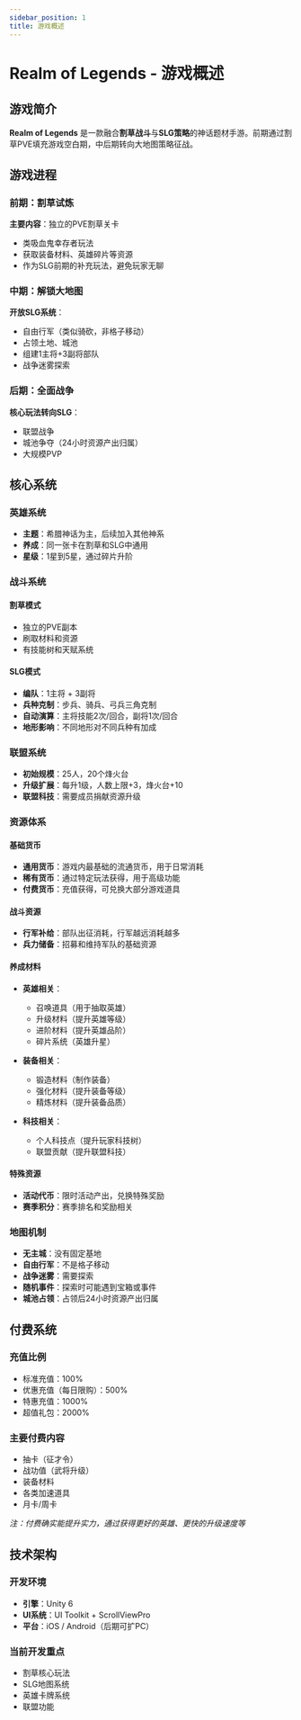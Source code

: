 ```yaml
---
sidebar_position: 1
title: 游戏概述
---
```


# Realm of Legends - 游戏概述

## 游戏简介

**Realm of Legends** 是一款融合**割草战斗**与**SLG策略**的神话题材手游。前期通过割草PVE填充游戏空白期，中后期转向大地图策略征战。

## 游戏进程

### 前期：割草试炼
**主要内容**：独立的PVE割草关卡
- 类吸血鬼幸存者玩法
- 获取装备材料、英雄碎片等资源
- 作为SLG前期的补充玩法，避免玩家无聊

### 中期：解锁大地图
**开放SLG系统**：
- 自由行军（类似骑砍，非格子移动）
- 占领土地、城池
- 组建1主将+3副将部队
- 战争迷雾探索

### 后期：全面战争
**核心玩法转向SLG**：
- 联盟战争
- 城池争夺（24小时资源产出归属）
- 大规模PVP

## 核心系统

### 英雄系统
- **主题**：希腊神话为主，后续加入其他神系
- **养成**：同一张卡在割草和SLG中通用
- **星级**：1星到5星，通过碎片升阶

### 战斗系统

#### 割草模式
- 独立的PVE副本
- 刷取材料和资源
- 有技能树和天赋系统

#### SLG模式
- **编队**：1主将 + 3副将
- **兵种克制**：步兵、骑兵、弓兵三角克制
- **自动演算**：主将技能2次/回合，副将1次/回合
- **地形影响**：不同地形对不同兵种有加成

### 联盟系统
- **初始规模**：25人，20个烽火台
- **升级扩展**：每升1级，人数上限+3，烽火台+10
- **联盟科技**：需要成员捐献资源升级

### 资源体系

#### 基础货币
- **通用货币**：游戏内最基础的流通货币，用于日常消耗
- **稀有货币**：通过特定玩法获得，用于高级功能
- **付费货币**：充值获得，可兑换大部分游戏道具

#### 战斗资源
- **行军补给**：部队出征消耗，行军越远消耗越多
- **兵力储备**：招募和维持军队的基础资源

#### 养成材料
- **英雄相关**：
  - 召唤道具（用于抽取英雄）
  - 升级材料（提升英雄等级）
  - 进阶材料（提升英雄品阶）
  - 碎片系统（英雄升星）

- **装备相关**：
  - 锻造材料（制作装备）
  - 强化材料（提升装备等级）
  - 精炼材料（提升装备品质）

- **科技相关**：
  - 个人科技点（提升玩家科技树）
  - 联盟贡献（提升联盟科技）

#### 特殊资源
- **活动代币**：限时活动产出，兑换特殊奖励
- **赛季积分**：赛季排名和奖励相关

### 地图机制
- **无主城**：没有固定基地
- **自由行军**：不是格子移动
- **战争迷雾**：需要探索
- **随机事件**：探索时可能遇到宝箱或事件
- **城池占领**：占领后24小时资源产出归属

## 付费系统

### 充值比例
- 标准充值：100%
- 优惠充值（每日限购）：500%
- 特惠充值：1000%
- 超值礼包：2000%

### 主要付费内容
- 抽卡（征才令）
- 战功值（武将升级）
- 装备材料
- 各类加速道具
- 月卡/周卡

*注：付费确实能提升实力，通过获得更好的英雄、更快的升级速度等*

## 技术架构

### 开发环境
- **引擎**：Unity 6
- **UI系统**：UI Toolkit + ScrollViewPro
- **平台**：iOS / Android（后期可扩PC）

### 当前开发重点
- 割草核心玩法
- SLG地图系统
- 英雄卡牌系统
- 联盟功能

